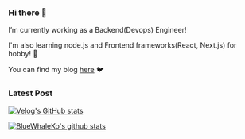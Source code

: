 ### Hi there 👋

I’m currently working as a Backend(Devops) Engineer!

I'm also learning node.js and Frontend frameworks(React, Next.js) for hobby! 🌱

You can find my blog [here](https://velog.io/@koo8624) 🐦

### Latest Post
[![Velog's GitHub stats](https://velog-readme-stats.vercel.app/api?name=koo8624)](https://velog.io/@koo8624)

[![BlueWhaleKo's github stats](https://github-readme-stats.vercel.app/api?username=BlueWhaleKo)](https://github.com/anuraghazra/github-readme-stats)


<!--
**BlueWhaleKo/BlueWhaleKo** is a ✨ _special_ ✨ repository because its `README.md` (this file) appears on your GitHub profile.

Here are some ideas to get you started:

- 🔭 I’m currently working on ...
- 🌱 I’m currently learning ...
- 👯 I’m looking to collaborate on ...
- 🤔 I’m looking for help with ...
- 💬 Ask me about ...
- 📫 How to reach me: ...
- 😄 Pronouns: ...
- ⚡ Fun fact: ...
-->
